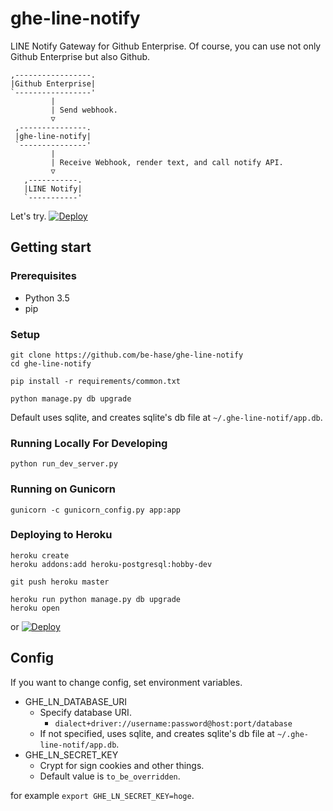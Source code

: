 # ghe-line-notify

LINE Notify Gateway for Github Enterprise.
Of course, you can use not only Github Enterprise but also Github.

```
,-----------------.
|Github Enterprise|
`-----------------'
         |
         | Send webhook.
         ▽
 ,---------------.
 |ghe-line-notify|
 `---------------'
         |
         | Receive Webhook, render text, and call notify API.
         ▽
   ,-----------.
   |LINE Notify|
   `-----------'
```

Let's try. [![Deploy](https://www.herokucdn.com/deploy/button.png)](https://heroku.com/deploy)

## Getting start

### Prerequisites

* Python 3.5
* pip

### Setup

```
git clone https://github.com/be-hase/ghe-line-notify
cd ghe-line-notify

pip install -r requirements/common.txt

python manage.py db upgrade
```

Default uses sqlite, and creates sqlite's db file at `~/.ghe-line-notif/app.db`.

### Running Locally For Developing

```
python run_dev_server.py
```

### Running on Gunicorn

```
gunicorn -c gunicorn_config.py app:app
```

### Deploying to Heroku

```
heroku create
heroku addons:add heroku-postgresql:hobby-dev

git push heroku master

heroku run python manage.py db upgrade
heroku open
```

or [![Deploy](https://www.herokucdn.com/deploy/button.png)](https://heroku.com/deploy)

## Config

If you want to change config, set environment variables.

* GHE_LN_DATABASE_URI
  * Specify database URI.
    * `dialect+driver://username:password@host:port/database`
  * If not specified, uses sqlite, and creates sqlite's db file at `~/.ghe-line-notif/app.db`.
* GHE_LN_SECRET_KEY
  * Crypt for sign cookies and other things.
  * Default value is `to_be_overridden`.

for example `export GHE_LN_SECRET_KEY=hoge`.
